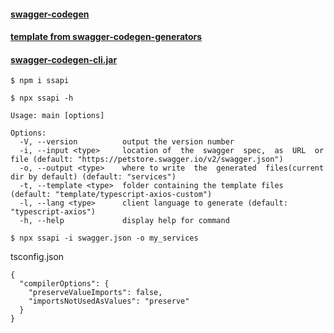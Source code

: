 

#### [swagger-codegen](https://github.com/swagger-api/swagger-codegen)  


#### [template from swagger-codegen-generators](https://github.com/swagger-api/swagger-codegen-generators)  

#### [swagger-codegen-cli.jar](https://repo1.maven.org/maven2/io/swagger/codegen/v3/swagger-codegen-cli/)  



```
$ npm i ssapi
```


```
$ npx ssapi -h

Usage: main [options]

Options:
  -V, --version          output the version number
  -i, --input <type>     location of  the  swagger  spec,  as  URL  or file (default: "https://petstore.swagger.io/v2/swagger.json")
  -o, --output <type>    where to write  the  generated  files(current dir by default) (default: "services")
  -t, --template <type>  folder containing the template files (default: "template/typescript-axios-custom")
  -l, --lang <type>      client language to generate (default: "typescript-axios")
  -h, --help             display help for command

```

```
$ npx ssapi -i swagger.json -o my_services
```


tsconfig.json
```
{
  "compilerOptions": {
    "preserveValueImports": false,
    "importsNotUsedAsValues": "preserve"
  }
}
```
